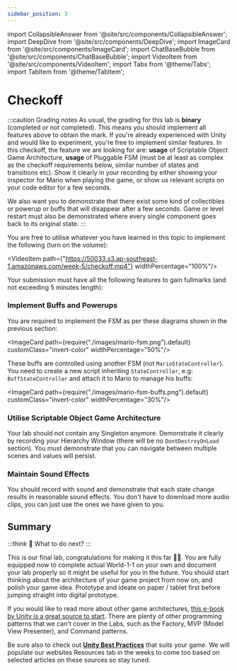 ```yaml
---
sidebar_position: 3
---
```


import CollapsibleAnswer from '@site/src/components/CollapsibleAnswer';
import DeepDive from '@site/src/components/DeepDive';
import ImageCard from '@site/src/components/ImageCard';
import ChatBaseBubble from '@site/src/components/ChatBaseBubble';
import VideoItem from '@site/src/components/VideoItem';
import Tabs from '@theme/Tabs';
import TabItem from '@theme/TabItem';

# Checkoff

:::caution Grading notes
As usual, the grading for this lab is **binary** (completed or not completed). This means you should implement <span className="orange-bold">all features</span> above to obtain the mark. If you're already experienced with Unity and would like to experiment, you're free to implement similar features. In this checkoff, the feature we are looking for are: **usage** of Scriptable Object Game Architecture, **usage** of Pluggable FSM (must be at least as complex as the checkoff requirements below, similar number of states and transitions etc). Show it clearly in your recording by either showing your inspector for Mario when playing the game, or show us relevant scripts on your code editor for a few seconds.

We <span className="orange-bold">also</span> want you to demonstrate that there exist some kind of collectibles or powerup or buffs that will disappear after a few seconds. Game or level restart must also be demonstrated where every single component goes back to its original state.
:::

You are free to utilise whatever you have learned in this topic to implement the following (turn on the volume):

<VideoItem path={"https://50033.s3.ap-southeast-1.amazonaws.com/week-5/checkoff.mp4"} widthPercentage="100%"/>

Your submission must have all the following features to gain fullmarks (and not exceeding 5 minutes length):

### Implement Buffs and Powerups

You are required to implement the FSM as per these diagrams shown in the previous section:

<ImageCard path={require("./images/mario-fsm.png").default} customClass="invert-color" widthPercentage="50%"/>

These buffs are controlled using another FSM (not `MarioStateController`). You need to create a new script inheriting `StateController`, e.g: `BuffStateController` and attach it to Mario to manage his buffs:

<ImageCard path={require("./images/mario-fsm-buffs.png").default} customClass="invert-color" widthPercentage="30%"/>

### Utilise Scriptable Object Game Architecture

Your lab should <span className="orange-bold">not</span> contain any Singleton anymore. Demonstrate it clearly by recording your Hierarchy Window (there will be no `DontDestroyOnLoad` section). You must demonstrate that you can navigate between multiple scenes and values will persist.

### Maintain Sound Effects

You should record <span className="orange-bold">with sound</span> and demonstrate that each state change results in reasonable sound effects. You don't have to download more audio clips, you can just use the ones we have given to you.

## Summary

:::think 🤔
What to do next?
:::

This is our <span className="orange-bold">final lab</span>, congratulations for making it this far 🎉🍾. You are fully equipped now to complete actual World-1-1 on your own and document your lab properly so it might be useful for you in the future. You should start thinking about the architecture of your game project from now on, and polish your game idea. Prototype and ideate on paper / tablet first before jumping straight into digital prototype.

If you would like to read more about other game architectures, [this e-book by Unity is a great source to start](https://resources.unity.com/games/level-up-your-code-with-game-programming-patterns?ungated=true). There are plenty of other programming patterns that we can't cover in the Labs, such as the Factory, MVP (Model View Presenter), and Command patterns.

Be sure also to check out [**Unity Best Practices**](https://unity.com/how-to) that suits your game. We will populate our websites Resources tab in the weeks to come too based on selected articles on these sources so stay tuned.
